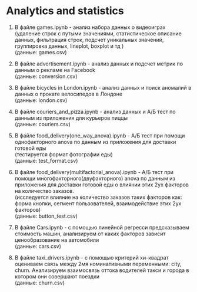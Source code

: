 # Analytics and statistics
1) В файле games.ipynb - анализ набора данных о видеоиграх (удаление строк с путыми значениями, статистическое описание данных, фильтрация строк, подсчет уникальных значений, группировка данных, lineplot,  boxplot и тд )\
(данные: games.csv)

2) В файле advertisement.ipynb - анализ данных и подсчет метрик по данным о рекламе на Facebook   
(данные: conversion.csv)

3) В файле bicycles in London.ipynb - анализ данных и поиск аномалий в данных о прокате велосипедов в Лондоне   
(данные: london.csv)

4) В файле couriers_and_pizza.ipynb - анализ данных и А/Б тест по данным из приложения для курьеров пиццы  
(данные: couriers.csv)

5) В файле food_delivery(one_way_anova).ipynb - А/Б тест при помощи однофакторного anova по данным из приложения для доставки готовой еды  
(тестируется формат фотографии еды)  
(данные: test_format.csv)

6) В файле food_delivery(multifactorial_anova).ipynb - А/Б тест при помощи многофакторного(двуфакторного) anova по данным из приложения для доставки готовой еды о влиянии этих 2ух факторов на количество заказов.  
(исследуется влияние на количество заказов таких факторов как: форма кнопки, сегмент пользователей, взаимодействие этих 2ух факторов)  
(данные: button_test.csv)

7) В файле Cars.ipynb - с помощью линейной регресси предсказываем стоимость машин, анализируем от каких факторов зависит ценообразование 
на автомобили\
(данные: cars.csv)

8) В файле taxi_drivers.ipynb - с помощью критерий хи-квадрат оцениваем связь между 2мя номинативными перемeнными: city, churn. Анализируем взаимосвязь оттока водителей такси и города в котором они совершают поездки\
(данные: сhurn.csv)
